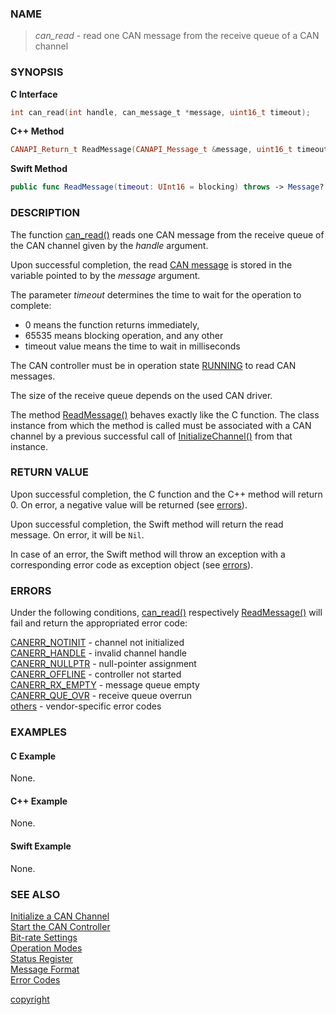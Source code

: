 ### NAME

> *can_read* - read one CAN message from the receive queue of a CAN channel

### SYNOPSIS

<a id="can_read"></a>
**C Interface**
```C
int can_read(int handle, can_message_t *message, uint16_t timeout);
```
<a id="readmessage"></a>
**C++ Method**
```C++
CANAPI_Return_t ReadMessage(CANAPI_Message_t &message, uint16_t timeout = CANREAD_INFINITE);
```
<a id="swift_readmessage"></a>
**Swift Method**
```Swift
public func ReadMessage(timeout: UInt16 = blocking) throws -> Message?
```

### DESCRIPTION

The function [can_read()](#can_read) reads one CAN message from the receive queue of the CAN channel given by the *handle* argument.

Upon successful completion, the read [CAN message](/reference/message_format#can_message_t) is stored in the variable pointed to by the *message* argument.

The parameter *timeout* determines the time to wait for the operation to complete:
- 0 means the function returns immediately,
- 65535 means blocking operation, and any other
- timeout value means the time to wait in milliseconds

The CAN controller must be in operation state [RUNNING](/reference/status_register#status_bit_can_stopped) to read CAN messages.

The size of the receive queue depends on the used CAN driver.

The method [ReadMessage()](#readmessage) behaves exactly like the C function.
The class instance from which the method is called must be associated with a CAN channel by a previous successful call of [InitializeChannel()](/reference/can_init#initializechannel) from that instance.

### RETURN VALUE

Upon successful completion, the C function and the C++ method will return 0. On error, a negative value will be returned (see [errors](#errors)).

Upon successful completion, the Swift method will return the read message. On error, it will be `Nil`.

In case of an error, the Swift method will throw an exception with a corresponding error code as exception object (see [errors](#errors)).

### ERRORS

Under the following conditions, [can_read()](#can_read) respectively [ReadMessage()](#readmessage) will fail and return the appropriated error code:

[CANERR_NOTINIT](/reference/error_codes#error_notinit)   - channel not initialized \
[CANERR_HANDLE](/reference/error_codes#error_handle)     - invalid channel handle \
[CANERR_NULLPTR](/reference/error_codes#error_nullptr)   - null-pointer assignment \
[CANERR_OFFLINE](/reference/error_codes#error_offline)   - controller not started \
[CANERR_RX_EMPTY](/reference/error_codes#error_rx_empty) - message queue empty \
[CANERR_QUE_OVR](/reference/error_codes#error_que_ovr)   - receive queue overrun \
[others](/reference/error_codes#error_vendor)            - vendor-specific error codes

### EXAMPLES

#### C Example

None.

#### C++ Example

None.

#### Swift Example

None.

### SEE ALSO

[Initialize a CAN Channel](/reference/can_init#name) \
[Start the CAN Controller](/reference/can_start#name) \
[Bit-rate Settings](/reference/bitrate_settings#name) \
[Operation Modes](/reference/operation_modes#name) \
[Status Register](/reference/status_register#name) \
[Message Format](/reference/message_format#name) \
[Error Codes](/reference/error_codes#name)


[copyright](../copyright.md ':include')